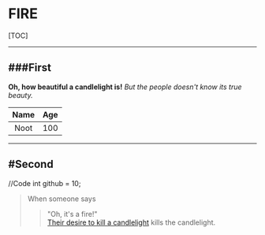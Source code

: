 FIRE
==================

[TOC]

----------

###First
------------------

**Oh, how beautiful a candlelight is!**
<i class="icon-refresh"></i>*But the people doesn't know its true beauty.*

Name|Age
:--:|:-:
Noot|100

----------

#Second
------------------
//Code
int github = 10;

> When someone says
> > "Oh, it's a fire!"  
[Their desire to kill a candlelight][1] kills the candlelight.





[1]:https://www.youtube.com/watch?v=ofXRbNu_J1M
